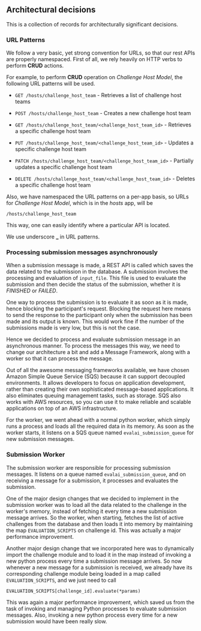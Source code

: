 ## Architectural decisions

This is a collection of records for architecturally significant decisions.

### URL Patterns

We follow a very basic, yet strong convention for URLs, so that our rest APIs are properly namespaced. First of all, we rely heavily on HTTP verbs to perform **CRUD** actions.

For example, to perform **CRUD** operation on _Challenge Host Model_, the following URL patterns will be used.

- `GET /hosts/challenge_host_team` - Retrieves a list of challenge host teams

- `POST /hosts/challenge_host_team` - Creates a new challenge host team

- `GET /hosts/challenge_host_team/<challenge_host_team_id>` - Retrieves a specific challenge host team

- `PUT /hosts/challenge_host_team/<challenge_host_team_id>` - Updates a specific challenge host team

- `PATCH /hosts/challenge_host_team/<challenge_host_team_id>` - Partially updates a specific challenge host team

- `DELETE /hosts/challenge_host_team/<challenge_host_team_id>` - Deletes a specific challenge host team

Also, we have namespaced the URL patterns on a per-app basis, so URLs for _Challenge Host Model_, which is in the _hosts_ app, will be

```
/hosts/challenge_host_team
```

This way, one can easily identify where a particular API is located.

We use underscore **\_** in URL patterns.

### Processing submission messages asynchronously

When a submission message is made, a REST API is called which saves the data related to the submission in the database. A submission involves the processing and evaluation of `input_file`. This file is used to evaluate the submission and then decide the status of the submission, whether it is _FINISHED_ or _FAILED_.

One way to process the submission is to evaluate it as soon as it is made, hence blocking the participant's request. Blocking the request here means to send the response to the participant only when the submission has been made and its output is known. This would work fine if the number of the submissions made is very low, but this is not the case.

Hence we decided to process and evaluate submission message in an asynchronous manner. To process the messages this way, we need to change our architecture a bit and add a Message Framework, along with a worker so that it can process the message.

Out of all the awesome messaging frameworks available, we have chosen Amazon Simple Queue Service (SQS) because it can support decoupled environments. It allows developers to focus on application development, rather than creating their own sophisticated message-based applications. It also eliminates queuing management tasks, such as storage. SQS also works with AWS resources, so you can use it to make reliable and scalable applications on top of an AWS infrastructure.

For the worker, we went ahead with a normal python worker, which simply runs a process and loads all the required data in its memory. As soon as the worker starts, it listens on a SQS queue named `evalai_submission_queue` for new submission messages.

### Submission Worker

The submission worker are responsible for processing submission messages. It listens on a queue named `evalai_submission_queue`, and on receiving a message for a submission, it processes and evaluates the submission.

One of the major design changes that we decided to implement in the submission worker was to load all the data related to the challenge in the worker's memory, instead of fetching it every time a new submission message arrives. So the worker, when starting, fetches the list of active challenges from the database and then loads it into memory by maintaining the map `EVALUATION_SCRIPTS` on challenge id. This was actually a major performance improvement.

Another major design change that we incorporated here was to dynamically import the challenge module and to load it in the map instead of invoking a new python process every time a submission message arrives. So now whenever a new message for a submission is received, we already have its corresponding challenge module being loaded in a map called `EVALUATION_SCRIPTS`, and we just need to call

```
EVALUATION_SCRIPTS[challenge_id].evaluate(*params)
```

This was again a major performance improvement, which saved us from the task of invoking and managing Python processes to evaluate submission messages. Also, invoking a new python process every time for a new submission would have been really slow.
